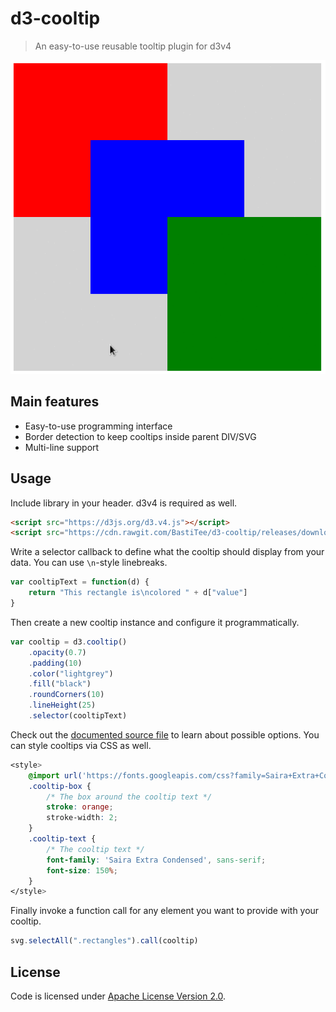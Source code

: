 # d3-cooltip

> An easy-to-use reusable tooltip plugin for d3v4

![alt text](img/cooltip.gif)

## Main features

- Easy-to-use programming interface
- Border detection to keep cooltips inside parent DIV/SVG
- Multi-line support

## Usage

Include library in your header. d3v4 is required as well.

```html
<script src="https://d3js.org/d3.v4.js"></script>
<script src="https://cdn.rawgit.com/BastiTee/d3-cooltip/releases/download/0.1.0/d3-cooltip.min.js"></script>
```

Write a selector callback to define what the cooltip should display from your data. You can use `\n`-style linebreaks.

```javascript
var cooltipText = function(d) {
    return "This rectangle is\ncolored " + d["value"]
}
```

Then create a new cooltip instance and configure it programmatically.

```javascript
var cooltip = d3.cooltip()
    .opacity(0.7)
    .padding(10) 
    .color("lightgrey")
    .fill("black")
    .roundCorners(10)
    .lineHeight(25)
    .selector(cooltipText)
```

Check out the [documented source file](src/index.js) to learn about possible options. 
You can style cooltips via CSS as well.

```css
<style>
    @import url('https://fonts.googleapis.com/css?family=Saira+Extra+Condensed');
    .cooltip-box {
        /* The box around the cooltip text */
        stroke: orange;
        stroke-width: 2;
    }
    .cooltip-text {
        /* The cooltip text */
        font-family: 'Saira Extra Condensed', sans-serif;
        font-size: 150%;
    }
</style>
```

Finally invoke a function call for any element you want to provide with your cooltip.

```javascript
svg.selectAll(".rectangles").call(cooltip)
```

## License

Code is licensed under [Apache License Version 2.0](LICENSE).
